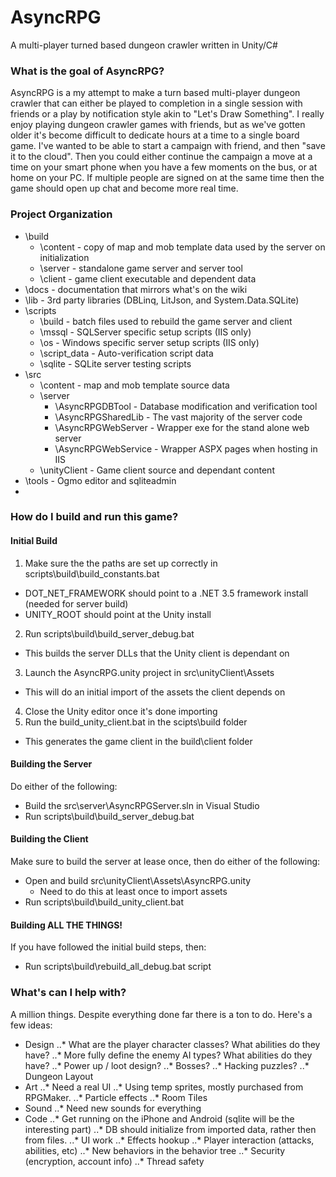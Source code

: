 AsyncRPG
========

A multi-player turned based dungeon crawler written in Unity/C#

### What is the goal of AsyncRPG?
AsyncRPG is a my attempt to make a turn based multi-player dungeon crawler that can either be played to completion in a single session with friends or a play by notification style akin to "Let's Draw Something". I really enjoy playing dungeon crawler games with friends, but as we've gotten older it's become difficult to dedicate hours at a time to a single board game. I've wanted to be able to start a campaign with friend, and then "save it to the cloud". Then you could either continue the campaign a move at a time on your smart phone when you have a few moments on the bus, or at home on your PC. If multiple people are signed on at the same time then the game should open up chat and become more real time.

### Project Organization
* \build  
  * \content - copy of map and mob template data used by the server on initialization  
  * \server - standalone game server and server tool  
  * \client - game client executable and dependent data 
* \docs - documentation that mirrors what's on the wiki  
* \lib - 3rd party libraries (DBLinq, LitJson, and System.Data.SQLite)  
* \scripts  
  * \build - batch files used to rebuild the game server and client  
  * \mssql - SQLServer specific setup scripts (IIS only)  
  * \os - Windows specific server setup scripts (IIS only)  
  * \script_data - Auto-verification script data  
  * \sqlite - SQLite server testing scripts  
* \src  
  * \content - map and mob template source data  
  * \server  
    * \AsyncRPGDBTool - Database modification and verification tool  
    * \AsyncRPGSharedLib - The vast majority of the server code  
    * \AsyncRPGWebServer - Wrapper exe for the stand alone web server  
    * \AsyncRPGWebService - Wrapper ASPX pages when hosting in IIS  
  * \unityClient - Game client source and dependant content  
* \tools - Ogmo editor and sqliteadmin
* 
### How do I build and run this game?

#### Initial Build
1. Make sure the the paths are set up correctly in scripts\build\build_constants.bat
  * DOT_NET_FRAMEWORK should point to a .NET 3.5 framework install (needed for server build)  
  * UNITY_ROOT should point at the Unity install  
2. Run scripts\build\build_server_debug.bat
  * This builds the server DLLs that the Unity client is dependant on  
3. Launch the AsyncRPG.unity project in src\unityClient\Assets  
  * This will do an initial import of the assets the client depends on  
4. Close the Unity editor once it's done importing  
5. Run the build_unity_client.bat in the scipts\build folder  
  * This generates the game client in the build\client folder  

#### Building the Server 
Do either of the following:
* Build the src\server\AsyncRPGServer.sln in Visual Studio 
* Run scripts\build\build_server_debug.bat

#### Building the Client
Make sure to build the server at lease once, then do either of the following:
* Open and build src\unityClient\Assets\AsyncRPG.unity  
  * Need to do this at least once to import assets  
* Run scripts\build\build_unity_client.bat  

#### Building ALL THE THINGS!
If you have followed the initial build steps, then: 
* Run scripts\build\rebuild_all_debug.bat script

### What's can I help with?
A million things. Despite everything done far there is a ton to do. Here's a few ideas:
* Design
..* What are the player character classes? What abilities do they have?
..* More fully define the enemy AI types? What abilities do they have?
..* Power up / loot design?
..* Bosses?
..* Hacking puzzles?
..* Dungeon Layout
* Art
..* Need a real UI
..* Using temp sprites, mostly purchased from RPGMaker.
..* Particle effects
..* Room Tiles
* Sound
..* Need new sounds for everything
* Code
..* Get running on the iPhone and Android (sqlite will be the interesting part)
..* DB should initialize from imported data, rather then from files.
..* UI work
..* Effects hookup
..* Player interaction (attacks, abilities, etc)
..* New behaviors in the behavior tree
..* Security (encryption, account info)
..* Thread safety
